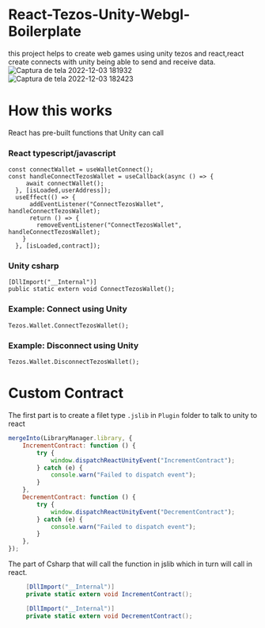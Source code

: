 # React-Tezos-Unity-Webgl-Boilerplate
this project helps to create web games using unity tezos and react,react create connects with unity being able to send and receive data.
![Captura de tela 2022-12-03 181932](https://user-images.githubusercontent.com/52639395/205462941-e7035215-2ff8-48e1-8ccf-e84a9919de21.png)
![Captura de tela 2022-12-03 182423](https://user-images.githubusercontent.com/52639395/205462940-c4eb54d7-2957-4378-bdd4-b701d5bb9c5f.png)
# How this works
React has pre-built functions that Unity can call
### React typescript/javascript
```tsx 
const connectWallet = useWalletConnect();
const handleConnectTezosWallet = useCallback(async () => {
     await connectWallet();
  }, [isLoaded,userAddress]);
  useEffect(() => {
      addEventListener("ConnectTezosWallet", handleConnectTezosWallet);
      return () => {
        removeEventListener("ConnectTezosWallet", handleConnectTezosWallet);
    }
  }, [isLoaded,contract]);
```
### Unity csharp
```Csharp
[DllImport("__Internal")]
public static extern void ConnectTezosWallet();
```
### Example: Connect using Unity
```Csharp
Tezos.Wallet.ConnectTezosWallet();
```
### Example: Disconnect using Unity
```Csharp
Tezos.Wallet.DisconnectTezosWallet();
```
# Custom Contract
The first part is to create a filet type ```.jslib``` in ```Plugin``` folder to talk to unity to react
```js
mergeInto(LibraryManager.library, {
    IncrementContract: function () {
        try {
            window.dispatchReactUnityEvent("IncrementContract");
        } catch (e) {
            console.warn("Failed to dispatch event");
        }
    },
    DecrementContract: function () {
        try {
            window.dispatchReactUnityEvent("DecrementContract");
        } catch (e) {
            console.warn("Failed to dispatch event");
        }
    },
});
```
The part of Csharp that will call the function in jslib which in turn will call in react.
```cs
     [DllImport("__Internal")]
     private static extern void IncrementContract();

     [DllImport("__Internal")]
     private static extern void DecrementContract();
     
     
```
